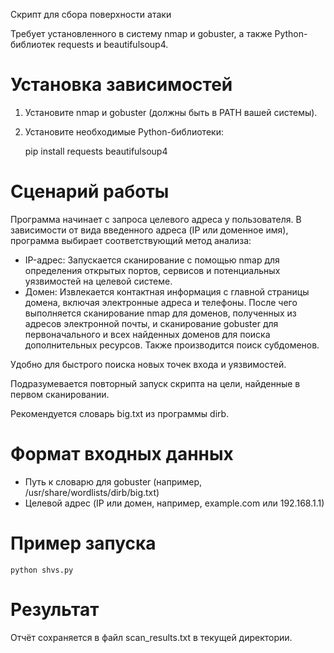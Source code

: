 Скрипт для сбора поверхности атаки

Требует установленного в систему nmap и gobuster, а также Python-библиотек requests и beautifulsoup4.

# Установка зависимостей

1. Установите nmap и gobuster (должны быть в PATH вашей системы).
2. Установите необходимые Python-библиотеки:

    pip install requests beautifulsoup4

# Сценарий работы

Программа начинает с запроса целевого адреса у пользователя. В зависимости от вида введенного адреса (IP или доменное имя), программа выбирает соответствующий метод анализа:

- IP-адрес: Запускается сканирование с помощью nmap для определения открытых портов, сервисов и потенциальных уязвимостей на целевой системе.
- Домен: Извлекается контактная информация с главной страницы домена, включая электронные адреса и телефоны. После чего выполняется сканирование nmap для доменов, полученных из адресов электронной почты, и сканирование gobuster для первоначального и всех найденных доменов для поиска дополнительных ресурсов. Также производится поиск субдоменов.

Удобно для быстрого поиска новых точек входа и уязвимостей.

Подразумевается повторный запуск скрипта на цели, найденные в первом сканировании.

Рекомендуется словарь big.txt из программы dirb.

# Формат входных данных

- Путь к словарю для gobuster (например, /usr/share/wordlists/dirb/big.txt)
- Целевой адрес (IP или домен, например, example.com или 192.168.1.1)

# Пример запуска

    python shvs.py

# Результат

Отчёт сохраняется в файл scan_results.txt в текущей директории.

